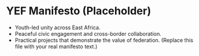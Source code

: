 # YEF Manifesto (Placeholder)
- Youth-led unity across East Africa.
- Peaceful civic engagement and cross-border collaboration.
- Practical projects that demonstrate the value of federation.
(Replace this file with your real manifesto text.)